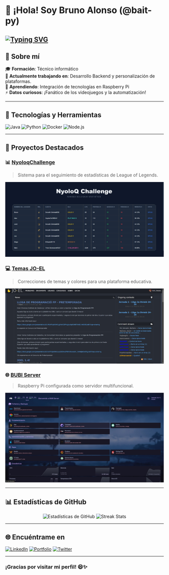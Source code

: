 # 👋 ¡Hola! Soy Bruno Alonso (@bait-py)

[![Typing SVG](https://readme-typing-svg.demolab.com?font=Fira+Code&size=24&pause=1000&color=blue&width=435&lines=Desarrollador+Backend)](https://git.io/typing-svg)
---

## 🌟 Sobre mí

🎓 **Formación**: Técnico informático  
💼 **Actualmente trabajando en**: Desarrollo Backend y personalización de plataformas.  
🌱 **Aprendiendo**: Integración de tecnologías en Raspberry Pi  
⚡ **Datos curiosos**: ¡Fanático de los videojuegos y la automatización!  

---

## 🔧 Tecnologías y Herramientas  
![Java](https://img.shields.io/badge/Java-ED8B00?style=for-the-badge&logo=java&logoColor=white)
![Python](https://img.shields.io/badge/Python-3776AB?style=for-the-badge&logo=python&logoColor=white)
![Docker](https://img.shields.io/badge/Docker-2496ED?style=for-the-badge&logo=docker&logoColor=white)
![Node.js](https://img.shields.io/badge/Node.js-339933?style=for-the-badge&logo=nodedotjs&logoColor=white)

---

## 🚀 Proyectos Destacados

### 📊 [NyoloqChallenge](https://github.com/bait-py/nyoloqchallenge)
> Sistema para el seguimiento de estadísticas de League of Legends.

![LoL Stats Preview](https://raw.githubusercontent.com/bait-py/nyoloqchallenge/main/images/leaguestats.jpg)

### 💻 [Temas JO-EL](https://github.com/bait-py/temasjoel)
> Correcciones de temas y colores para una plataforma educativa.

![Tema Atom One Dark](https://raw.githubusercontent.com/bait-py/temasjoel/main/images/atomdark.jpg)

### 🌐 [BUBI Server](https://github.com/bait-py/bubiserver)
> Raspberry Pi configurada como servidor multifuncional.

![BUBI Server](https://github.com/bait-py/bubiserver/blob/main/BUBIServerResult1.jpg)

---

## 📊 Estadísticas de GitHub  

<div align="center">
  <img src="https://github-readme-stats.vercel.app/api?username=bait-py&show_icons=true&theme=radical" alt="Estadísticas de GitHub" height="180"/>
  <img src="https://github-readme-streak-stats.herokuapp.com/?user=bait-py&theme=radical" alt="Streak Stats" height="180"/>
</div>

---

## 🌐 Encuéntrame en

[![LinkedIn](https://img.shields.io/badge/LinkedIn-0077B5?style=for-the-badge&logo=linkedin&logoColor=white)](https://linkedin.com/in/brunoalonso)
[![Portfolio](https://img.shields.io/badge/Portfolio-000000?style=for-the-badge&logo=web&logoColor=white)](https://tu-portfolio.com)
[![Twitter](https://img.shields.io/badge/Twitter-1DA1F2?style=for-the-badge&logo=twitter&logoColor=white)](https://twitter.com/tu-perfil)

---

### ¡Gracias por visitar mi perfil! 😄✨
